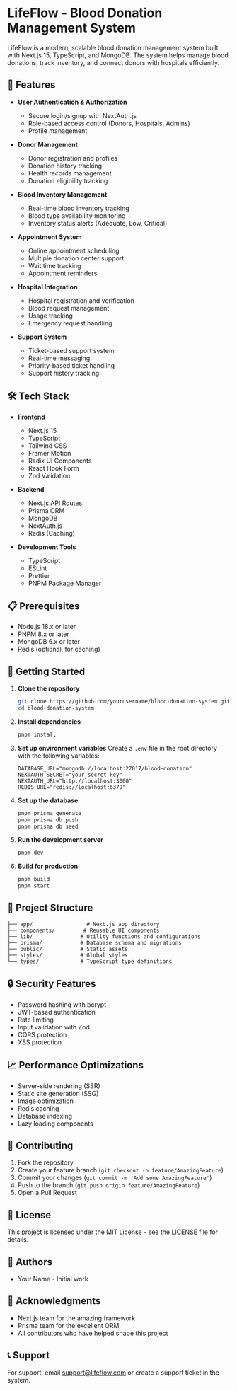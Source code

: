 # LifeFlow - Blood Donation Management System

LifeFlow is a modern, scalable blood donation management system built with Next.js 15, TypeScript, and MongoDB. The system helps manage blood donations, track inventory, and connect donors with hospitals efficiently.

## 🚀 Features

- **User Authentication & Authorization**

  - Secure login/signup with NextAuth.js
  - Role-based access control (Donors, Hospitals, Admins)
  - Profile management

- **Donor Management**

  - Donor registration and profiles
  - Donation history tracking
  - Health records management
  - Donation eligibility tracking

- **Blood Inventory Management**

  - Real-time blood inventory tracking
  - Blood type availability monitoring
  - Inventory status alerts (Adequate, Low, Critical)

- **Appointment System**

  - Online appointment scheduling
  - Multiple donation center support
  - Wait time tracking
  - Appointment reminders

- **Hospital Integration**

  - Hospital registration and verification
  - Blood request management
  - Usage tracking
  - Emergency request handling

- **Support System**
  - Ticket-based support system
  - Real-time messaging
  - Priority-based ticket handling
  - Support history tracking

## 🛠️ Tech Stack

- **Frontend**

  - Next.js 15
  - TypeScript
  - Tailwind CSS
  - Framer Motion
  - Radix UI Components
  - React Hook Form
  - Zod Validation

- **Backend**

  - Next.js API Routes
  - Prisma ORM
  - MongoDB
  - NextAuth.js
  - Redis (Caching)

- **Development Tools**
  - TypeScript
  - ESLint
  - Prettier
  - PNPM Package Manager

## 📋 Prerequisites

- Node.js 18.x or later
- PNPM 8.x or later
- MongoDB 6.x or later
- Redis (optional, for caching)

## 🚀 Getting Started

1. **Clone the repository**

   ```bash
   git clone https://github.com/yourusername/blood-donation-system.git
   cd blood-donation-system
   ```

2. **Install dependencies**

   ```bash
   pnpm install
   ```

3. **Set up environment variables**
   Create a `.env` file in the root directory with the following variables:

   ```env
   DATABASE_URL="mongodb://localhost:27017/blood-donation"
   NEXTAUTH_SECRET="your-secret-key"
   NEXTAUTH_URL="http://localhost:3000"
   REDIS_URL="redis://localhost:6379"
   ```

4. **Set up the database**

   ```bash
   pnpm prisma generate
   pnpm prisma db push
   pnpm prisma db seed
   ```

5. **Run the development server**

   ```bash
   pnpm dev
   ```

6. **Build for production**
   ```bash
   pnpm build
   pnpm start
   ```

## 📁 Project Structure

```
├── app/                 # Next.js app directory
├── components/         # Reusable UI components
├── lib/               # Utility functions and configurations
├── prisma/            # Database schema and migrations
├── public/            # Static assets
├── styles/            # Global styles
└── types/             # TypeScript type definitions
```

## 🔒 Security Features

- Password hashing with bcrypt
- JWT-based authentication
- Rate limiting
- Input validation with Zod
- CORS protection
- XSS protection

## 📈 Performance Optimizations

- Server-side rendering (SSR)
- Static site generation (SSG)
- Image optimization
- Redis caching
- Database indexing
- Lazy loading components

## 🤝 Contributing

1. Fork the repository
2. Create your feature branch (`git checkout -b feature/AmazingFeature`)
3. Commit your changes (`git commit -m 'Add some AmazingFeature'`)
4. Push to the branch (`git push origin feature/AmazingFeature`)
5. Open a Pull Request

## 📝 License

This project is licensed under the MIT License - see the [LICENSE](LICENSE) file for details.

## 👥 Authors

- Your Name - Initial work

## 🙏 Acknowledgments

- Next.js team for the amazing framework
- Prisma team for the excellent ORM
- All contributors who have helped shape this project

## 📞 Support

For support, email support@lifeflow.com or create a support ticket in the system.
